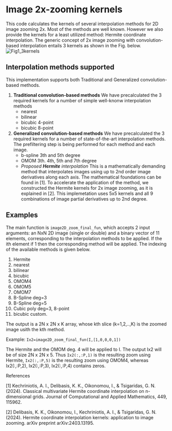 # Image 2x-zooming kernels
This code calculates the kernels of several interpolation methods for 2D image zooming 2x. Most of the methods are well known. However we also provide the kernels for a least utilized method: Hermite coordinate interpolation.
The generic concept of 2x image zooming with convolution-based interpolation entails 3 kernels as shown in the Fig. below.
![Fig1_3kernels](https://github.com/kdelimpasis/Image-2x-zooming-kernels/assets/94488062/6b54dc68-9e7f-4c54-8a0c-ed50254d86b8)
## Interpolation methods supported
This implementation supports both Traditional and Generalized convolution-based methods. 
1. __Traditional convolution-based methods__
We have precalculated the 3 required kernels for a number of simple well-knonw interpolation methods
   - nearest
   - bilinear 
   - bicubic 4-point
   - bicubic 8-point
2. __Generalized convolution-based methods__
We have precalculated the 3 required kernels for a number of state-of-the-art interpolation methods. The prefiltering step is being performed for each method and each image.
   - b-spline 3th and 5th degree
   - OMOM 3th. 4th, 5th and 7th degree
   - _Proposed __Hermite__ interpolation_
This is a mathematically demanding method that interpolates images using up to 2nd order image derivatives along each axis. The mathematical foundations can be found in [1]. To accelerate the application of the method, we constructed the Hermite kernels for 2x image zooming, as it is explained in [2]. This implemetation uses 5x5 kernels and all 9 combinations of image partial derivatives up to 2nd degree.

## Examples
The main function is `image2D_zoom_final_fun`, which accepts 2 input arguments: an NxN 2D image (single or double) and a binary vector of 11 elements, corresponding to the interpolation methods to be applied. If the ith element if 1 then the corresponding method will be applied. The indexing of the available methods is given below.
1. Hermite
2. nearest
3. bilinear
4. bicubic
5. OMOM4
6. OMOM5
7. OMOM7
8. B-Spline deg=3
9. B-Spline deg=5
10. Cubic poly deg=3, 8-point
11. bicubic custom.
    
The output is a 2N x 2N x K array, whose kth slice (k=1,2,..,K) is the zoomed image usith the kth method.

Example:
`Ix2=image2D_zoom_final_fun(I,[1,0,0,0,1])`

The Hermite and the OMOM deg. 4 will be applied to I. The output Ix2 will be of size 2N x 2N x 5. Thus `Ix2(:,:P,1)` is the resulting zoom using Hermite, `Ix2(:,:P,5)` is the resulting zoom using OMOM4, whereas Ix2(:,:P,2), Ix2(:,:P,3), Ix2(:,:P,4) contains zeros.  

References

[1] Kechriniotis, A. I., Delibasis, K. K., Oikonomou, I., & Tsigaridas, G. N. (2024). Classical multivariate Hermite coordinate interpolation on n-dimensional grids. Journal of Computational and Applied Mathematics, 449, 115962.

[2] Delibasis, K. K., Oikonomou, I., Kechriniotis, A. I., & Tsigaridas, G. N. (2024). Hermite coordinate interpolation kernels: application to image zooming. arXiv preprint arXiv:2403.13195.
